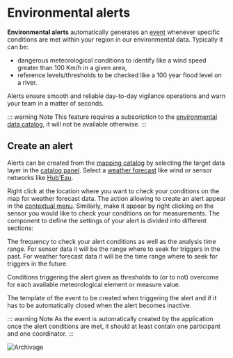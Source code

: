 # <i class="las la-bell"></i> Environmental alerts

**Environmental alerts** automatically generates an [event](../quickstart/concepts.md#event) whenever specific conditions are met within your region in our environmental data. Typically it can be:
* dangerous meteorological conditions to identify like a wind speed greater than 100 Km/h in a given area,
* reference levels/thresholds to be checked like a 100 year flood level on a river.

Alerts ensure smooth and reliable day-to-day vigilance operations and warn your team in a matter of seconds.

::: warning Note
This feature requires a subscription to the [environmental data catalog](./catalog.md), it will not be available otherwise.
:::

## Create an alert

Alerts can be created from the [mapping catalog](./catalog.md) by selecting the target data layer in the [catalog panel](./catalog.md#catalog-panel). Select a [weather forecast](./catalog.md#weather-prediction) like wind or sensor networks like [Hub'Eau](./catalog.md#hub-eau).

Right click at the location where you want to check your conditions on the map for weather forecast data. The action allowing to create an alert <i class="las la-bell"></i> appear in the [contextual menu](./catalog.md#contextual-menu). Similarly, make it appear by right clicking on the sensor you would like to check your conditions on for measurements. The component to define the settings of your alert is divided into different sections:
  
<i class="las la-clock la-2x"></i> The frequency to check your alert conditions as well as the analysis time range. For sensor data it will be the range where to seek for triggers in the past. For weather forecast data it will be the time range where to seek for triggers in the future.

<i class="lab la-cloudversify la-2x"></i> Conditions triggering the alert given as thresholds to (or to not) overcome for each available meteorological element or measure value.

<i class="las la-bell la-2x"></i> The template of the event to be created when triggering the alert and if it has to be automatically closed when the alert becomes inactive.

::: warning Note
As the event is automatically created by the application once the alert conditions are met, it should at least contain one participant and one coordinator.
:::

![Archivage](../assets/Alert-EN.png)